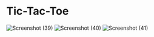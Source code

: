 # Tic-Tac-Toe
![Screenshot (39)](https://user-images.githubusercontent.com/87710642/129056766-d0fb647c-80d7-4a61-8c3f-548ebf0c7a72.png)
![Screenshot (40)](https://user-images.githubusercontent.com/87710642/129056874-cbc3b392-566f-4865-99cc-d133ad3ea417.png)
![Screenshot (41)](https://user-images.githubusercontent.com/87710642/129057019-bdb744b4-df63-4bf5-96b9-032af97d32f6.png)
